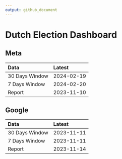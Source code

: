 ```yaml
---
output: github_document
---
```


# Dutch Election Dashboard



## Meta


|Data           |Latest     |
|:--------------|:----------|
|30 Days Window |2024-02-19 |
|7 Days Window  |2024-02-20 |
|Report         |2023-11-10 |

## Google


|Data           |Latest     |
|:--------------|:----------|
|30 Days Window |2023-11-11 |
|7 Days Window  |2023-11-11 |
|Report         |2023-11-14 |
